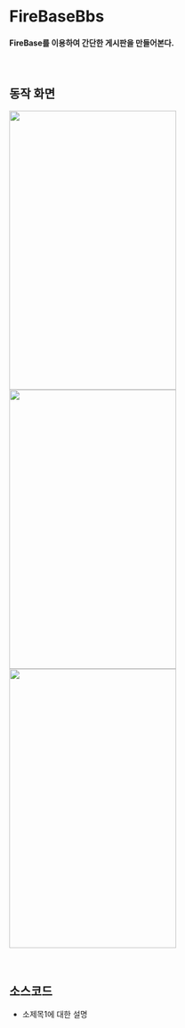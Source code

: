 # FireBaseBbs
#### FireBase를 이용하여 간단한 게시판을 만들어본다.

<br>

## 동작 화면

<img src = 'https://github.com/mdy0501/Study/blob/master/Android/Mini%20Project/FireBaseBbs/graphics/NaviActivity.png' width='300' height='500' />  <img src = 'https://github.com/mdy0501/Study/blob/master/Android/Mini%20Project/FireBaseBbs/graphics/ListActivity.png' width='300' height='500' />  <img src = 'https://github.com/mdy0501/Study/blob/master/Android/Mini%20Project/FireBaseBbs/graphics/DetailActivity.png' width='300' height='500' />


<br>

## 소스코드
- 소제목1에 대한 설명
```java

```
